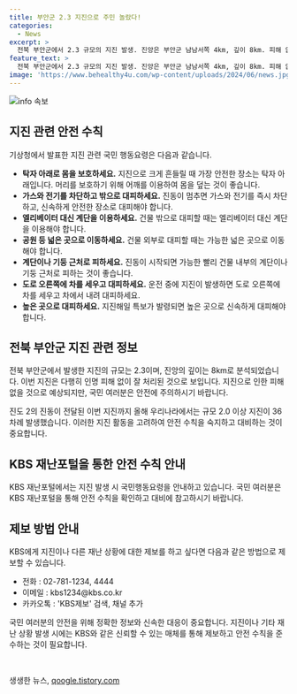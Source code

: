 ```yaml
---
title: 부안군 2.3 지진으로 주민 놀랐다!
categories:
  - News
excerpt: >
  전북 부안군에서 2.3 규모의 지진 발생. 진앙은 부안군 남남서쪽 4km, 깊이 8km. 피해 없을 것으로 예상. 올해 국내 2.0 이상 지진은 36차례. 지진시 국민행동요령 필요. 건물 외 대피 시 엘리베이터X, 운전 중 오른쪽 차 세우고 대피. ※기사는 KBS 알고리즘에 의해 자동 생산. KBS뉴스 구독.
feature_text: >
  전북 부안군에서 2.3 규모의 지진 발생. 진앙은 부안군 남남서쪽 4km, 깊이 8km. 피해 없을 것으로 예상. 올해 국내 2.0 이상 지진은 36차례. 지진시 국민행동요령 필요. 건물 외 대피 시 엘리베이터X, 운전 중 오른쪽 차 세우고 대피. ※기사는 KBS 알고리즘에 의해 자동 생산. KBS뉴스 구독.
image: 'https://www.behealthy4u.com/wp-content/uploads/2024/06/news.jpg'
---
```


<p><img src="https://www.behealthy4u.com/wp-content/uploads/2024/06/news.jpg" alt="info 속보" /></p>

<h2 data-ke-size="size26">지진 관련 안전 수칙</h2>

<p>기상청에서 발표한 지진 관련 국민 행동요령은 다음과 같습니다.</p>

<ul>
    <li><b>탁자 아래로 몸을 보호하세요.</b> 지진으로 크게 흔들릴 때 가장 안전한 장소는 탁자 아래입니다. 머리를 보호하기 위해 어깨를 이용하여 몸을 덮는 것이 좋습니다.</li>
    <li><b>가스와 전기를 차단하고 밖으로 대피하세요.</b> 진동이 멈추면 가스와 전기를 즉시 차단하고, 신속하게 안전한 장소로 대피해야 합니다.</li>
    <li><b>엘리베이터 대신 계단을 이용하세요.</b> 건물 밖으로 대피할 때는 엘리베이터 대신 계단을 이용해야 합니다.</li>
    <li><b>공원 등 넓은 곳으로 이동하세요.</b> 건물 외부로 대피할 때는 가능한 넓은 곳으로 이동해야 합니다.</li>
    <li><b>계단이나 기둥 근처로 피하세요.</b> 진동이 시작되면 가능한 빨리 건물 내부의 계단이나 기둥 근처로 피하는 것이 좋습니다.</li>
    <li><b>도로 오른쪽에 차를 세우고 대피하세요.</b> 운전 중에 지진이 발생하면 도로 오른쪽에 차를 세우고 차에서 내려 대피하세요.</li>
    <li><b>높은 곳으로 대피하세요.</b> 지진해일 특보가 발령되면 높은 곳으로 신속하게 대피해야 합니다.</li>
</ul>

<h2 data-ke-size="size26">전북 부안군 지진 관련 정보</h2>

<p>전북 부안군에서 발생한 지진의 규모는 2.3이며, 진앙의 깊이는 8km로 분석되었습니다. 이번 지진은 다행히 인명 피해 없이 잘 처리된 것으로 보입니다. 지진으로 인한 피해 없을 것으로 예상되지만, 국민 여러분은 안전에 주의하시기 바랍니다. </p>

<p>진도 2의 진동이 전달된 이번 지진까지 올해 우리나라에서는 규모 2.0 이상 지진이 36차례 발생했습니다. 이러한 지진 활동을 고려하여 안전 수칙을 숙지하고 대비하는 것이 중요합니다.</p>

<h2 data-ke-size="size26">KBS 재난포털을 통한 안전 수칙 안내</h2>

<p>KBS 재난포털에서는 지진 발생 시 국민행동요령을 안내하고 있습니다. 국민 여러분은 KBS 재난포털을 통해 안전 수칙을 확인하고 대비에 참고하시기 바랍니다.</p>

<h2 data-ke-size="size26">제보 방법 안내</h2>

<p>KBS에게 지진이나 다른 재난 상황에 대한 제보를 하고 싶다면 다음과 같은 방법으로 제보할 수 있습니다.</p>

<ul>
    <li>전화 : 02-781-1234, 4444</li>
    <li>이메일 : kbs1234@kbs.co.kr</li>
    <li>카카오톡 : 'KBS제보' 검색, 채널 추가</li>
</ul>

<p>국민 여러분의 안전을 위해 정확한 정보와 신속한 대응이 중요합니다. 지진이나 기타 재난 상황 발생 시에는 KBS와 같은 신뢰할 수 있는 매체를 통해 제보하고 안전 수칙을 준수하는 것이 필요합니다.</p>

<p data-ke-size="size16">&nbsp;</p>
생생한 뉴스, <a href="https://qoogle.tistory.com" rel="dofollow">qoogle.tistory.com</a>


